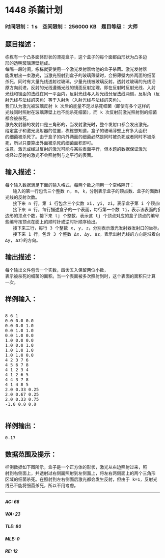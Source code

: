 # 1448 杀菌计划   
### 时间限制： 1 s&nbsp;&nbsp;&nbsp;&nbsp;空间限制： 256000 KB&nbsp;&nbsp;&nbsp;&nbsp;题目等级： 大师  
## 题目描述：  

<pre>
栋栋有一个凸多面体形状的漂亮盒子，这个盒子的每个面都由形状为凸多边
形的透明玻璃薄壁组成。
每隔一段时间，栋栋就要使用一个激光发射器给他的盒子杀菌。激光发射器
能发射出一束激光，当激光照射到盒子的玻璃薄壁时，会把薄壁内外两面的细菌
杀死，同时有大量光线透射过玻璃，少量光线被玻璃反射。透射过玻璃的光线沿
原方向前进，反射的光线遵循光线的镜面反射定理，即在反射时反射光线、入射
光线和镜面的法线在同一平面内，反射光线与入射光线分居法线两侧，反射角（反
射光线与法线的夹角）等于入射角（入射光线与法线的夹角）。
我们认为激光被玻璃反射 k 次后的能量不足以杀死细菌（即使有多个这样的
光线同时照射在玻璃薄壁上也不能杀死细菌），而 k 次反射前激光照射到的细菌
都会被杀死。
激光发射器的发射口是三角形的，当发射激光时，整个发射口都会发出激光。
给定盒子和激光发射器的位置，栋栋想知道，盒子的玻璃薄壁上有多大面积
的细菌被杀死了。由于盒子的内外两面的细菌必然是同时被杀死或者同时不被杀
死，所以只要算出外面被杀死的细菌面积即可。
注意，激光或经过反射的激光可能与某些表面平行，但本题的数据保证激光
或经过反射的激光不会照射到与之平行的表面。
</pre>
  
  
## 输入描述：  

<pre>
每个输入数据满足下面的输入格式，每两个数之间用一个空格隔开：
   输入的第一行包含三个整数 n, m, k，分别表示盒子的顶点数、盒子的面数和
光线的反射次数。
   接下来 n 行，第 i 行包含三个实数 xi, yi, zi，表示盒子第 i 个顶点的坐标。
   接下来 m 行，每行描述盒子的一个表面，每行第一个数 tj，表示该表面的多
边形的顶点个数，接下来 tj 个整数，表示这 tj 个顶点对应的盒子顶点的编号，这
些编号按顶点在面上的顺时针或逆时针顺序给出。
   接下来三行，每行 3 个整数 x, y, z，分别表示激光发射器发射口的坐标。
   接下来 1 行，包含 3 个整数 Δx, Δy, Δz，表示出射光线的方向是沿着向量(Δx,
Δy, Δz)的方向。
</pre>
  
  
## 输出描述：  

<pre>
每个输出文件包含一个实数，四舍五入保留两位小数，
表示被杀死的细菌的面积。当一个表面被多次照射到时，这个表面的面积只计算
一次。
</pre>
  
  
## 样例输入：  

<pre>

8 6 1  
0.0 0.0 0.0  
0.0 0.0 1.0  
0.0 1.0 1.0  
0.0 1.0 0.0  
1.0 0.0 0.0  
1.0 0.0 1.0  
1.0 1.0 1.0  
1.0 1.0 0.0  
4 2 3 7 6  
4 5 6 7 8  
4 1 2 3 4  
4 1 2 6 5  
4 4 3 7 8  
4 1 4 8 5  
2.0 0.33 0.25  
2.0 0.67 0.25  
2.0 0.33 0.75  
-1.0 0.0 0.0

</pre>
  
  
## 样例输出：  

<pre>
0.17
</pre>
  
  
## 数据范围及提示：  

<pre>
样例数据如下图所示，盒子是一个正方体的形状，激光从右边照射过来，照
射到右侧面上，并透射过右侧面照射到左侧面上，将左右两侧面上的两个三角形
区域的细菌杀死。在照射到左右侧面后激光都会发生反射，但由于 k=1，反射光
线已不能将细菌杀死，所以不用考虑。
</pre>
  
  
***  

##### AC: 68  
##### WA: 23  
##### TLE: 80  
##### MLE: 0  
##### RE: 12  
